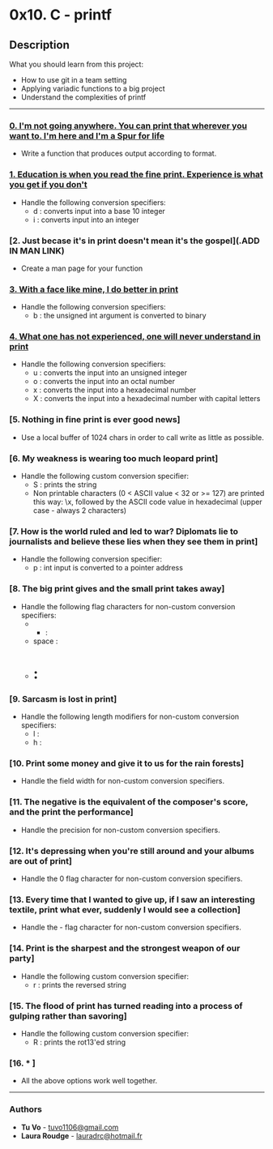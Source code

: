 # 0x10. C - printf

## Description
What you should learn from this project:

* How to use git in a team setting
* Applying variadic functions to a big project
* Understand the complexities of printf

---

### [0. I'm not going anywhere. You can print that wherever you want to. I'm here and I'm a Spur for life](./_printf.c)
* Write a function that produces output according to format.

### [1. Education is when you read the fine print. Experience is what you get if you don't](./print_nums.c)
* Handle the following conversion specifiers:
  - d : converts input into a base 10 integer
  - i : converts input into an integer

### [2. Just becase it's in print doesn't mean it's the gospel](.**ADD IN MAN LINK**)
* Create a man page for your function
  
### [3. With a face like mine, I do better in print](./print_bases.c)
* Handle the following conversion specifiers:
  - b : the unsigned int argument is converted to binary

### [4. What one has not experienced, one will never understand in print](./print_bases.c)
* Handle the following conversion specifiers:
  - u : converts the input into an unsigned integer
  - o : converts the input into an octal number
  - x : converts the input into a hexadecimal number
  - X : converts the input into a hexadecimal number with capital letters

### [5. Nothing in fine print is ever good news]
* Use a local buffer of 1024 chars in order to call write as little as possible.

### [6. My weakness is wearing too much leopard print]
* Handle the following custom conversion specifier:
  - S : prints the string
  - Non printable characters (0 < ASCII value < 32 or >= 127) are printed this way: \x, followed by the ASCII code value in hexadecimal (upper case - always 2 characters)

### [7. How is the world ruled and led to war? Diplomats lie to journalists and believe these lies when they see them in print]
* Handle the following conversion specifier:
  - p : int input is converted to a pointer address

### [8. The big print gives and the small print takes away]
* Handle the following flag characters for non-custom conversion specifiers:
  - + :
  - space :
  - # :

### [9. Sarcasm is lost in print]
* Handle the following length modifiers for non-custom conversion specifiers:
  - l :
  - h :

### [10. Print some money and give it to us for the rain forests]
* Handle the field width for non-custom conversion specifiers.

### [11. The negative is the equivalent of the composer's score, and the print the performance]
* Handle the precision for non-custom conversion specifiers.

### [12. It's depressing when you're still around and your albums are out of print]
* Handle the 0 flag character for non-custom conversion specifiers.

### [13. Every time that I wanted to give up, if I saw an interesting textile, print what ever, suddenly I would see a collection]
* Handle the - flag character for non-custom conversion specifiers.

### [14. Print is the sharpest and the strongest weapon of our party]
* Handle the following custom conversion specifier:
  - r : prints the reversed string

### [15. The flood of print has turned reading into a process of gulping rather than savoring]
* Handle the following custom conversion specifier:
  - R : prints the rot13'ed string

### [16. * ]
* All the above options work well together.

--- 

### Authors
* **Tu Vo** - [tuvo1106@gmail.com](https://github.com/tuvo1106)
* **Laura Roudge** - [lauradrc@hotmail.fr](https://github.com/lroudge)
